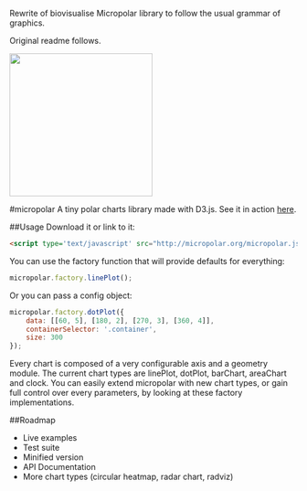 Rewrite of biovisualise Micropolar library to follow the usual grammar of graphics.

Original readme follows. 


<img src="https://raw.github.com/biovisualize/micropolar/gh-pages/micropolar_black.png" width="250"/><br />

#micropolar
A tiny polar charts library made with D3.js. See it in action [here](http://micropolar.org/).

##Usage
Download it or link to it:

```html
<script type='text/javascript' src="http://micropolar.org/micropolar.js"></script>
```

You can use the factory function that will provide defaults for everything:

```js
micropolar.factory.linePlot();
```
Or you can pass a config object:

```js
micropolar.factory.dotPlot({
	data: [[60, 5], [180, 2], [270, 3], [360, 4]], 
	containerSelector: '.container',
	size: 300
});
```
Every chart is composed of a very configurable axis and a geometry module. The current chart types are linePlot, dotPlot, barChart, areaChart and clock. You can easily extend micropolar with new chart types, or gain full control over every parameters, by looking at these factory implementations. 

##Roadmap
* Live examples
* Test suite
* Minified version
* API Documentation
* More chart types (circular heatmap, radar chart, radviz)
